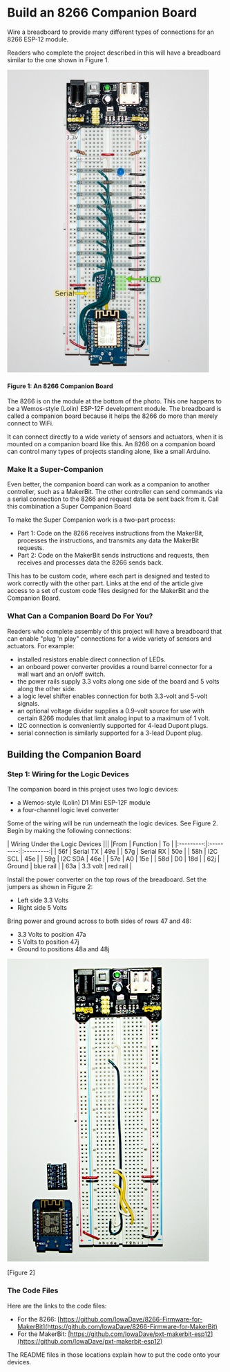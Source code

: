 # Build an 8266 Companion Board
Wire a breadboard to provide many different types of connections for an 8266 ESP-12 module.

Readers who complete the project described in this will have a breadboard similar to the one shown in Figure 1. 

![Companion Board](https://raw.githubusercontent.com/IowaDave/8266-Firmware-for-MakerBit/gh-pages/images/CompanionBoard.png)

#### Figure 1: An 8266 Companion Board

The 8266 is on the module at the bottom of the photo. This one happens to be a Wemos-style (Lolin) ESP-12F development module. The breadboard is called a companion board because it helps the 8266 do more than merely connect to WiFi.

It can connect directly to a wide variety of sensors and actuators, when it is mounted on a companion board like this. An 8266 on a companion board can control many types of projects standing alone, like a small Arduino.

### Make It a Super-Companion

Even better, the companion board can work as a companion to another controller, such as a MakerBit. The other controller can send commands via a serial connection to the 8266 and request data be sent back from it. Call this combination a Super Companion Board

To make the Super Companion work is a two-part process:

<ul>
<li>Part 1: Code on the 8266 receives instructions from the MakerBit, processes the instructions, and transmits any data the MakerBit requests.</li>
<li>Part 2: Code on the MakerBit sends instructions and requests, then receives and processes data the 8266 sends back.</li>
</ul>

This has to be custom code, where each part is designed and tested to work correctly with the other part. Links at the end of the article give access to a set of custom code files designed for the MakerBit and the Companion Board.

### What Can a Companion Board Do For You?

Readers who complete assembly of this project will have a breadboard that can enable "plug 'n play" connections for a wide variety of sensors and actuators. For example:

* installed resistors enable direct connection of LEDs.
* an onboard power converter provides a round barrel connector for a wall wart and an on/off switch.
* the power rails supply 3.3 volts along one side of the board and 5 volts along the other side.
* a logic level shifter enables connection for both 3.3-volt and 5-volt signals.
* an optional voltage divider supplies a 0.9-volt source for use with certain 8266 modules that limit analog input to a maximum of 1 volt.
* I2C connection is conveniently supported for 4-lead Dupont plugs.
* serial connection is similarly supported for a 3-lead Dupont plug.

## Building the Companion Board

### Step 1: Wiring for the Logic Devices

The companion board in this project uses two logic devices:

* a Wemos-style (Lolin) D1 Mini ESP-12F module
* a four-channel logic level converter

Some of the wiring will be run underneath the logic devices. See Figure 2. Begin by making the following connections:

| Wiring Under the Logic Devices  |||
|From       | Function  |    To     |
|:---------:|:---------:|:---------:|
| 56f       | Serial TX | 49e       |
| 57g       | Serial RX | 50e       |
| 58h       | I2C SCL   | 45e       |
| 59g       | I2C SDA   | 46e       |
| 57e       | A0        | 15e       |
| 58d       | D0        | 18d       |
| 62j       | Ground    | blue rail |
| 63a       | 3.3 volt  | red rail  |

Install the power converter on the top rows of the breadboard. Set the jumpers as shown in Figure 2:

* Left side 3.3 Volts
* Right side 5 Volts

Bring power and ground across to both sides of rows 47 and 48:

* 3.3 Volts to position 47a
* 5 Volts to position 47j
* Ground to positions 48a and 48j

![Figure 2](https://raw.githubusercontent.com/IowaDave/8266-Firmware-for-MakerBit/gh-pages/images/Step1.png)

[Figure 2]

### The Code Files

Here are the links to the code files:

* For the 8266: [https://github.com/IowaDave/8266-Firmware-for-MakerBit](https://github.com/IowaDave/8266-Firmware-for-MakerBit)
* For the MakerBit: [https://github.com/IowaDave/pxt-makerbit-esp12](https://github.com/IowaDave/pxt-makerbit-esp12)

The README files in those locations explain how to put the code onto your devices.